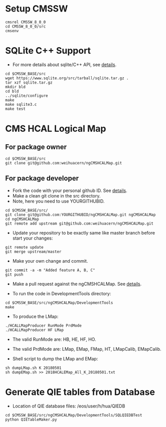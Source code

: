 # Setup CMSSW
```
cmsrel CMSSW_8_0_0
cd CMSSW_8_0_0/src
cmsenv
```

# SQLite C++ Support
- For more details about sqlite/C++ API, see [details](https://www.sqlite.org/download.html). <br />
```
cd $CMSSW_BASE/src
wget https://www.sqlite.org/src/tarball/sqlite.tar.gz .
tar xzf sqlite.tar.gz
mkdir bld
cd bld
../sqlite/configure
make
make sqlite3.c
make test
```

# CMS HCAL Logical Map
## For package owner
```
cd $CMSSW_BASE/src
git clone git@github.com:weihuacern/ngCMSHCALMap.git
```

## For package developer
- Fork the code with your personal github ID. See [details](https://help.github.com/articles/fork-a-repo/). <br />
- Make a clean git clone in the src directory. <br />
- Note, here you need to use YOURGITHUBID. <br />
```
cd $CMSSW_BASE/src/
git clone git@github.com:YOURGITHUBID/ngCMSHCALMap.git ngCMSHCALMap
cd ngCMSHCALMap
git remote add upstream git@github.com:weihuacern/ngCMSHCALMap.git
```

- Update your repository to be exactly same like master branch before start your changes: <br />
```
git remote update
git merge upstream/master
```

- Make your own change and commit. <br />
```
git commit -a -m "Added feature A, B, C"
git push
```

- Make a pull request against the ngCMSHCALMap. See [details](https://help.github.com/articles/using-pull-requests/).<br />

- To run the code in DevelopmentTools directory:<br />

```
cd $CMSSW_BASE/src/ngCMSHCALMap/DevelopmentTools
make
```
<!---
- To analyze the LMap:<br />

```
./HCALLMapAnalyzer RunMode
```
The valid RunMode are: HBHEHFVME, HBHEHFuTCA, HOVME, ngHEuTCA, ngHFuTCA.<br />
Plots To be fixed: HBHE VME FE vs BE plot, crate 0 not showed, fpga how to show in letter?<br />
-->

- To produce the LMap:<br />
```
./HCALLMapProducer RunMode PrdMode
./HCALLMapProducer HF LMap
```
  - The valid RunMode are: HB, HE, HF, HO.<br />
  - The valid PrdMode are: LMap, EMap, FMap, HT, LMapCalib, EMapCalib.<br />

- Shell script to dump the LMap and EMap:<br />
```
sh dumpLMap.sh K 20180501
sh dumpEMap.sh >> 2018HCALEMap_All_K_20180501.txt
```

<!---
# Data visualization
- plotly installation and setup
```
pip install --install-option="--prefix=$CMSSW_BASE/python" plotly
python
import plotly
plotly.tools.set_credentials_file(username='DemoAccount', api_key='lr1c37zw81')
```

# Test of GUI
```
javac frm.java
java frm
```

# Documnetation
```
doxygen -g Doxyfile
doxygen Doxyfile
cd latex
make
```

# Pandas Test
- To read xls file and dump Emap directly:<br />
```
cd $CMSSW_BASE/src/ngCMSHCALMap/DevelopmentTools/PandasTest
pip install --install-option="--prefix=$CMSSW_BASE/python" xlrd
export PYTHONPATH=$CMSSW_BASE/python/lib/python2.6/site-packages:$PYTHONPATH
python DumpEMapfromCalib.py >> HCALEmapCALIB_J.txt
```
-->

# Generate QIE tables from Database
- Location of QIE database files: /eos/user/h/hua/QIEDB<br />
```
cd $CMSSW_BASE/src/ngCMSHCALMap/DevelopmentTools/SQLQIEDBTest
python QIETableMaker.py
```
